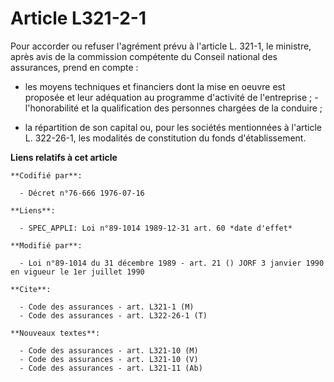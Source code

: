 # Article L321-2-1

Pour accorder ou refuser l'agrément prévu à l'article L. 321-1, le ministre, après avis de la commission compétente du
Conseil national des assurances, prend en compte :

- les moyens techniques et financiers dont la mise en oeuvre est proposée et leur adéquation au programme d'activité de
l'entreprise ;    - l'honorabilité et la qualification des personnes chargées de la conduire ;

- la répartition de son capital ou, pour les sociétés mentionnées à l'article L. 322-26-1, les modalités de constitution du
fonds d'établissement.

**Liens relatifs à cet article**

	**Codifié par**:

	  - Décret n°76-666 1976-07-16

	**Liens**:

	  - SPEC_APPLI: Loi n°89-1014 1989-12-31 art. 60 *date d'effet*

	**Modifié par**:

	  - Loi n°89-1014 du 31 décembre 1989 - art. 21 () JORF 3 janvier 1990 en vigueur le 1er juillet 1990

	**Cite**:

	  - Code des assurances - art. L321-1 (M)
	  - Code des assurances - art. L322-26-1 (T)

	**Nouveaux textes**:

	  - Code des assurances - art. L321-10 (M)
	  - Code des assurances - art. L321-10 (V)
	  - Code des assurances - art. L321-11 (Ab)
